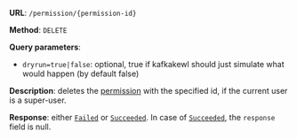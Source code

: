 **URL**: `/permission/{permission-id}`

**Method**: `DELETE`

**Query parameters**:
 - `dryrun=true|false`: optional, true if kafkakewl should just simulate what would happen (by default false)

**Description**: deletes the [permission](Permission.md) with the specified id, if the current user is a super-user.

**Response**: either [`Failed`](../Failed.md) or [`Succeeded`](../Succeeded.md). In case of [`Succeeded`](../Succeeded.md), the `response` field is null.
